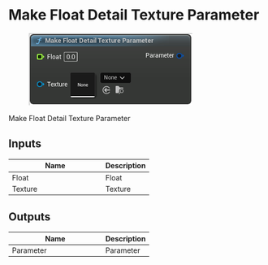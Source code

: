 # Make Float Detail Texture Parameter

<div align="left" data-full-width="false">

<figure><img src="make_float_detail_texture_parameter.png" alt=""><figcaption></figcaption></figure>

</div>

Make Float Detail Texture Parameter

## Inputs

<table>
<thead><tr><th width="170">Name</th><th>Description</th></tr></thead>
<tbody>
<tr><td>Float</td><td>Float</td></tr>
<tr><td>Texture</td><td>Texture</td></tr>
</tbody>
</table>

## Outputs

<table>
<thead><tr><th width="170">Name</th><th>Description</th></tr></thead>
<tbody>
<tr><td>Parameter</td><td>Parameter</td></tr>
</tbody>
</table>